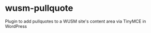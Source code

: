 wusm-pullquote
==============

Plugin to add pullquotes to a WUSM site's content area via TinyMCE in WordPress
